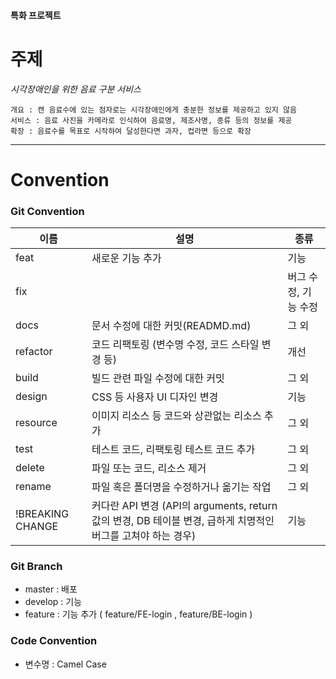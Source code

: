 #### 특화 프로젝트

# 주제
*시각장애인을 위한 음료 구분 서비스*           
```
개요 : 캔 음료수에 있는 점자로는 시각장애인에게 충분한 정보를 제공하고 있지 않음          
서비스 : 음료 사진을 카메라로 인식하여 음료명, 제조사명, 종류 등의 정보를 제공         
확장 : 음료수를 목표로 시작하여 달성한다면 과자, 컵라면 등으로 확장
```

* * *
# Convention

### Git Convention
|이름|설명|종류|
|-----|------|---|
|feat|새로운 기능 추가|기능|
|fix||버그 수정, 기능 수정|기능|
|docs|문서 수정에 대한 커밋(READMD.md)|그 외|
|refactor|코드 리팩토링 (변수명 수정, 코드 스타일 변경 등)|개선|
|build|빌드 관련 파일 수정에 대한 커밋|그 외|
|design|CSS 등 사용자 UI 디자인 변경|기능|
|resource|이미지 리소스 등 코드와 상관없는 리소스 추가|그 외|
|test|테스트 코드, 리팩토링 테스트 코드 추가|그 외|
|delete|파일 또는 코드, 리소스 제거|그 외|
|rename|파일 혹은 폴더명을 수정하거나 옮기는 작업|그 외|
|!BREAKING CHANGE|커다란 API 변경 (API의 arguments, return 값의 변경, DB 테이블 변경, 급하게 치명적인 버그를 고쳐야 하는 경우)|기능|

### Git Branch
- master : 배포
- develop : 기능
- feature : 기능 추가 ( feature/FE-login , feature/BE-login )

### Code Convention
- 변수명 : Camel Case




